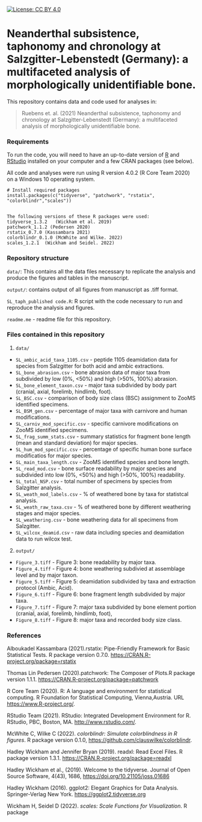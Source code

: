 [![License: CC BY 4.0](https://img.shields.io/badge/License-CC%20BY%204.0-lightgrey.svg)](https://creativecommons.org/licenses/by/4.0/)

# Neanderthal subsistence, taphonomy and chronology at Salzgitter-Lebenstedt (Germany): a multifaceted analysis of morphologically unidentifiable bone.

This repository contains data and code used for analyses in:

> Ruebens et. al. (2021) Neanderthal subsistence, taphonomy and chronology at Salzgitter-Lebenstedt (Germany): a multifaceted analysis of morphologically unidentifiable bone. 

### Requirements
To run the code, you will need to have an up-to-date version of [R](https://www.r-project.org/) and [RStudio](https://rstudio.com/) installed on your computer and a few CRAN packages (see below). 

All code and analyses were run using R version 4.0.2 (R Core Team 2020) on a Windows 10 operating system. 

```
# Install required packages
install.packages(c("tidyverse", "patchwork", "rstatix", "colorblindr","scales"))


The following versions of these R packages were used: 
tidyverse_1.3.2   (Wickham et al. 2019)
patchwork_1.1.2 (Pedersen 2020)
rstatix_0.7.0 (Kassambara 2021)
colorblindr_0.1.0 (McWhite and Wilke. 2022)
scales_1.2.1  (Wickham and Seidel. 2022)

```
### Repository structure
`data/`: This contains all the data files necessary to replicate the analysis and produce the figures and tables in the manuscript. 

`output/`: contains output of all figures from manuscript as .tiff format.

`SL_taph_published code.R`: R script with the code necessary to run and reproduce the analysis and figures.

`readme.me` - readme file for this repository.

### Files contained in this repository

1) `data/`

  * `SL_ambic_acid_taxa_1105.csv` - peptide 1105 deamidation data for species from Salzgitter for both acid and ambic extractions.
  * `SL_bone_abrasion.csv` - bone abrasion data of major taxa from subdivided by low (0%, <50%) and high (>50%, 100%) abrasion.
  * `SL_bone_element_taxon.csv` - major taxa subdivided by body part (cranial, axial, forelimb, hindlimb, foot).
  * `SL_BSC.csv` - comparison of body size class (BSC) assignment to ZooMS identified specimens.
  * `SL_BSM_gen.csv` - percentage of major taxa  with carnivore and human modifications.
  * `SL_carniv_mod_specific.csv` - specific carnivore modifications on ZooMS identified specimens.
  * `SL_frag_summ_stats.csv` - summary statistics for fragment bone length (mean and standard deviation) for major species.
  * `SL_hum_mod_specific.csv` - percentage of specific human bone surface modificatios for major species.
  * `SL_main_taxa_length.csv` - ZooMS identified species and bone length.
  * `SL_read_mod.csv` - bone surface readability by major species and subdivided into low (0%, <50%) and high (>50%, 100%) readability.
  * `SL_total_NSP.csv` - total number of specimens by species from Salzgitter analysis.
  * `SL_weath_mod_labels.csv` - % of weathered bone by taxa for statistcal analysis.
  * `SL_weath_raw_taxa.csv` - % of weathered bone by different weathering stages and major species.
  * `SL_weathering.csv` -  bone weathering data for all specimens from Salzgitter.
  * `SL_wilcox_deamid.csv` - raw data including species and deamidation data to run wilcox test.

2) `output/` 

  * `Figure_3.tiff` - Figure 3: bone readability by major taxa.
  * `Figure_4.tiff` - Figure 4: bone weathering subdivied at assemblage level and by major taxon.
  * `Figure_5.tiff` - Figure 5: deamidation subdivided by taxa and extraction protocol (Ambic, Acid).
  * `Figure_6.tiff` - Figure 6: bone fragment length subdivided by major taxa.
  * `Figure_7.tiff` - Figure 7: major taxa subdivided by bone element portion (cranial, axial, forelimb, hindlimb, foot),
  * `Figure_8.tiff` - Figure 8: major taxa and recorded body size class.

### References

Alboukadel Kassambara (2021).rstatix: Pipe-Friendly Framework
for Basic Statistical Tests. R package version 0.7.0.
https://CRAN.R-project.org/package=rstatix


Thomas Lin Pedersen (2020).patchwork: The Composer of Plots.R package version 1.1.1.  https://CRAN.R-project.org/package=patchwork

R Core Team (2020). R: A language and environment for statistical computing. R Foundation for Statistical Computing, Vienna,Austria. URL
https://www.R-project.org/.

RStudio Team (2021). RStudio: Integrated Development Environment for R. RStudio, PBC, Boston, MA. http://www.rstudio.com/.

  McWhite C, Wilke C (2022). _colorblindr: Simulate colorblindness in R figures_. R package version 0.1.0, <https://github.com/clauswilke/colorblindr>.

Hadley Wickham and Jennifer Bryan (2019). readxl: Read Excel Files. R package version 1.3.1.
https://CRAN.R-project.org/package=readxl

Hadley Wickham et al., (2019). Welcome to the tidyverse. Journal of Open Source Software, 4(43), 1686,     https://doi.org/10.21105/joss.01686

Hadley Wickham (2016). ggplot2: Elegant Graphics for Data Analysis. Springer-Verlag New York. https://ggplot2.tidyverse.org

 Wickham H, Seidel D (2022). _scales: Scale Functions for Visualization_. R package
